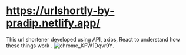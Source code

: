 # https://urlshortly-by-pradip.netlify.app/
This url shortener developed using API, axios, React to understand how these things work .
![chrome_KFW1Dqvr9Y](https://user-images.githubusercontent.com/60803643/198979966-e0f7c865-db7f-4fa5-af33-f58fc2e14a40.png).